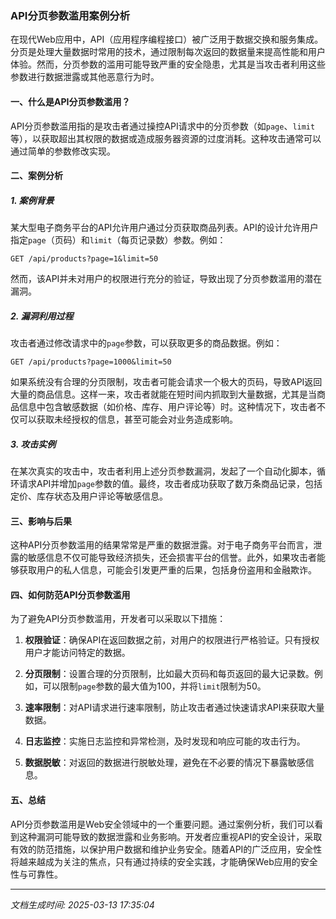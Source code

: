 ### API分页参数滥用案例分析

在现代Web应用中，API（应用程序编程接口）被广泛用于数据交换和服务集成。分页是处理大量数据时常用的技术，通过限制每次返回的数据量来提高性能和用户体验。然而，分页参数的滥用可能导致严重的安全隐患，尤其是当攻击者利用这些参数进行数据泄露或其他恶意行为时。

#### 一、什么是API分页参数滥用？

API分页参数滥用指的是攻击者通过操控API请求中的分页参数（如`page`、`limit`等），以获取超出其权限的数据或造成服务器资源的过度消耗。这种攻击通常可以通过简单的参数修改实现。

#### 二、案例分析

##### 1. 案例背景

某大型电子商务平台的API允许用户通过分页获取商品列表。API的设计允许用户指定`page`（页码）和`limit`（每页记录数）参数。例如：

```
GET /api/products?page=1&limit=50
```

然而，该API并未对用户的权限进行充分的验证，导致出现了分页参数滥用的潜在漏洞。

##### 2. 漏洞利用过程

攻击者通过修改请求中的`page`参数，可以获取更多的商品数据。例如：

```
GET /api/products?page=1000&limit=50
```

如果系统没有合理的分页限制，攻击者可能会请求一个极大的页码，导致API返回大量的商品信息。这样一来，攻击者就能在短时间内抓取到大量数据，尤其是当商品信息中包含敏感数据（如价格、库存、用户评论等）时。这种情况下，攻击者不仅可以获取未经授权的信息，甚至可能会对业务造成影响。

##### 3. 攻击实例

在某次真实的攻击中，攻击者利用上述分页参数漏洞，发起了一个自动化脚本，循环请求API并增加`page`参数的值。最终，攻击者成功获取了数万条商品记录，包括定价、库存状态及用户评论等敏感信息。

#### 三、影响与后果

这种API分页参数滥用的结果常常是严重的数据泄露。对于电子商务平台而言，泄露的敏感信息不仅可能导致经济损失，还会损害平台的信誉。此外，如果攻击者能够获取用户的私人信息，可能会引发更严重的后果，包括身份盗用和金融欺诈。

#### 四、如何防范API分页参数滥用

为了避免API分页参数滥用，开发者可以采取以下措施：

1. **权限验证**：确保API在返回数据之前，对用户的权限进行严格验证。只有授权用户才能访问特定的数据。

2. **分页限制**：设置合理的分页限制，比如最大页码和每页返回的最大记录数。例如，可以限制`page`参数的最大值为100，并将`limit`限制为50。

3. **速率限制**：对API请求进行速率限制，防止攻击者通过快速请求API来获取大量数据。

4. **日志监控**：实施日志监控和异常检测，及时发现和响应可能的攻击行为。

5. **数据脱敏**：对返回的数据进行脱敏处理，避免在不必要的情况下暴露敏感信息。

#### 五、总结

API分页参数滥用是Web安全领域中的一个重要问题。通过案例分析，我们可以看到这种漏洞可能导致的数据泄露和业务影响。开发者应重视API的安全设计，采取有效的防范措施，以保护用户数据和维护业务安全。随着API的广泛应用，安全性将越来越成为关注的焦点，只有通过持续的安全实践，才能确保Web应用的安全性与可靠性。

---

*文档生成时间: 2025-03-13 17:35:04*












